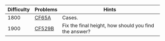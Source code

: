 | Difficulty | Problems | Hints |
| -------- | -------- | -------- |
| 1800 | [CF65A](https://codeforces.com/problemset/problem/65/A) | Cases. |
| 1900 | [CF529B](https://codeforces.com/problemset/problem/529/B) | Fix the final height, how should you find the answer? |